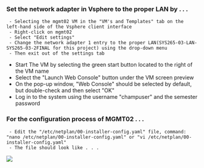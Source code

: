 ### Set the network adapter in Vsphere to the proper LAN by . . .
     - Selecting the mgmt02 VM in the "VM's and Templates" tab on the left-hand side of the Vsphere client interface
     - Right-click on mgmt02
     - Select "Edit settings"
     - Change the network adapter 1 entry to the proper LAN(SYS265-03-LAN-SYS265-03-2FINAL for this project) using the drop-down menu
     - Then exit out of the settings tab

- Start The VM by selecting the green start button located to the right of the VM name
- Select the "Launch Web Console" button under the VM screen preview
- On the pop-up window, "Web Console" should be selected by default, but double-check and then select "OK"
- Log in to the system using the username "champuser" and the semester password

### For the configuration process of MGMT02 . . .
     - Edit the "/etc/netplan/00-installer-config.yaml" file, command: "nano /etc/netplan/00-installer-config.yaml" or "vi /etc/netplan/00-installer-config.yaml"
     - The file should look like . . .
![](https://drive.google.com/drive/u/2/folders/1WSfuBPs-ftTlsntFVXDaUl1saELUUoeA)